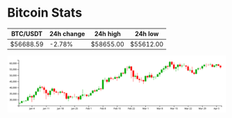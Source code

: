 # Bitcoin Stats

BTC/USDT|24h change|24h high|24h low|
|---|---|---|---|
|$56688.59|-2.78%|$58655.00|$55612.00|

<img src="./chart.svg">
